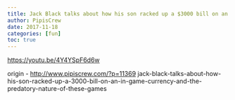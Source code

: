 ```yaml
---
title: Jack Black talks about how his son racked up a $3000 bill on an in-game currency and the predatory nature of these games
author: PipisCrew
date: 2017-11-18
categories: [fun]
toc: true
---
```


https://youtu.be/4Y4YSpF6d6w

origin - http://www.pipiscrew.com/?p=11369 jack-black-talks-about-how-his-son-racked-up-a-3000-bill-on-an-in-game-currency-and-the-predatory-nature-of-these-games